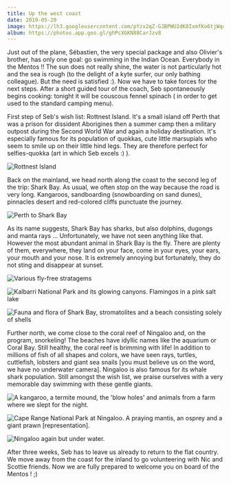 ```yaml
---
title: Up the west coast
date: 2019-05-20
image: https://lh3.googleusercontent.com/pYzx2qZ-GJBPWU2dK8IxmfKo6tjWqccQkfBnkibjc_ZwppS1l6S2BzwVNZX51XSb1O8uQI3GyMP-ShF8qCir0c313IHurUU0T9e41AG_2fH9knLfLas-BGMbRfXeWjAdlo5WD_bZdI4=w600
album: https://photos.app.goo.gl/ghPcXGKN88CarJzv8
---
```


Just out of the plane, Sébastien, the very special package and also Olivier's brother, has only one goal: go swimming in the Indian Ocean. Everybody in the Mentos !! The sun does not really shine, the water is not particularly hot and the sea is rough (to the delight of a kyte surfer, our only bathing colleague). But the need is satisfied :). Now we have to take forces for the next steps. After a short guided tour of the coach, Seb spontaneously begins cooking: tonight it will be couscous fennel spinach ( in order to get used to the standard camping menu).

First step of Seb's wish list: Rottnest Island. It's a small island off Perth that was a prison for dissident Aborigines then a summer camp then a military outpost during the Second World War and again a holiday destination. It's especially famous for its population of quokkas, cute little marsupials who seem to smile up on their little hind legs. They are therefore perfect for selfies-quokka (art in which Seb excels :) ).

![Rottnest Island](https://lh3.googleusercontent.com/ILqfurIKvR07YoMSEH3mQUhOTMnDLptDNpSajg5wai4q37rvu8jXtxocWMxQBnAyBTmesxQDZctEJ-jniNOPXohRndjz8w7lWoBvRLL9cxodPx8SIZLBPi1z5VNpG3afCDvK7WSEi6Y=w600)

Back on the mainland, we head north along the coast to the second leg of the trip: Shark Bay. As usual, we often stop on the way because the road is very long. Kangaroos, sandboarding (snowboarding on sand dunes), pinnacles desert and red-colored cliffs punctuate the journey.

![Perth to Shark Bay](https://lh3.googleusercontent.com/ddx_v7GhY_wEVVCnRNzya8o3GT1O7GYIq9EzGcEcBS4rEP_auFYUItLuhWZZjajVsjkVPBhjE76Ypbvhv3-hsfMPvK5gZ7O-D0ItLTEoSIdaWmKRPebCztm-QeA-kLp3guT1bXzNK9A=w600)

As its name suggests, Shark Bay has sharks, but also dolphins, dugongs and manta rays ... Unfortunately, we have not seen anything like that. However the most abundant animal in Shark Bay is the fly. There are plenty of them, everywhere, they land on your face, come in your eyes, your ears, your mouth and your nose. It is extremely annoying but fortunately, they do not sting and disappear at sunset.

![Various fly-free stratagems](https://lh3.googleusercontent.com/hYpSTFjakY-F-Iewa2EgVHei7QhaBe3H3nMZTNAcsEvTm4P2p13Nz6ik5CMj62fffE_3AiaYUMmPPG9PxSVxrNodXtNyBpUafRDBXO27sEdPuOekIweCoeMvNCN5kaF4iyP6WKXi5Bg=w600)


![Kalbarri National Park and its glowing canyons. Flamingos in a pink salt lake](https://lh3.googleusercontent.com/BxvQB36aixf5l9JAbpb_sRZLQYazcVzL5oaoKw14ZNmJ6odarZ6POz3zlgK_BbSsv314TTu5GES0XDvWUZyVjwrG0_0pZwPR6GU7xUSCnyI8_wMSsdp_3KKrTTh3RZTVd_NoTW_vyxU=w600)

![Fauna and flora of Shark Bay, stromatolites and a beach consisting solely of shells](https://lh3.googleusercontent.com/82kwT-O3Ft9yJNWQj3NEC9lAxjuFga9GwdKCsYGPclNx-RY-XnSPw3a8etOzYAnLKSLS3n9AMWIXZvl7xs_BmrYDoNOM7VjmfzCzklIC74G2ne4wUOXGK-z_pSy8meeFi7J90fNGvZQ=w600)

Further north, we come close to the coral reef of Ningaloo and, on the program, snorkeling! The beaches have idyllic names like the aquarium or Coral Bay. Still healthy, the coral reef is brimming with life! In addition to millions of fish of all shapes and colors, we have seen rays, turtles, cuttlefish, lobsters and giant sea snails [you must believe us on the word, we have no underwater camera]. Ningaloo is also famous for its whale shark population. Still amongst the wish list, we praise ourselves with a very memorable day swimming with these gentle giants.

![A kangaroo, a termite mound, the 'blow holes' and animals from a farm where we slept for the night.](https://lh3.googleusercontent.com/-dB1SkJjYuOfZmvv54HOohyCnR4McFRTd6wmJc9UxqIyowYhT4u2pXQO31ION1oahCTzH3Rw93CMHiNe7bfOqZYg6ptnus53JqE6E-CbOvTXi3TMD_TqCmvBQaJDZH63eAa4qtc3yLg=w600)

![Cape Range National Park at Ningaloo. A praying mantis, an osprey and a giant prawn [representation].](https://lh3.googleusercontent.com/y-09G6DLKw_V9aKBI_gCQ9AuWFxgDfo4SI5P659fsvnm-9vz3NnuNwAIptxZgD_IFQRlVORjgoIEm1NxuuYFFw6icpU2ncK9VqQ9wsyiUfXFzrS34FQTKYnugyDmUarlr_yaVQ4hNi0=w600)

![Ningaloo again but under water.](https://lh3.googleusercontent.com/9ki3FM0fqoJbjtFlCKYIe8_smIxSYNl4trvAF3MBaYekNhCqWeP_77wtWYAdNeRBdIAw2t8rR8PtVp4GNDUBsCmAO8tTh70ub_ihfPdv08EkfJWIExFuhxKrfs11mElMo-CaKaQWhhA=w600)

After three weeks, Seb has to leave us already to return to the flat country. We move away from the coast for the inland to go volunteering with Nic and Scottie friends. Now we are fully prepared to welcome you on board of the Mentos ! ;)
